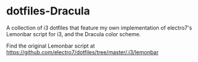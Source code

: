 # dotfiles-Dracula

A collection of i3 dotfiles that feature my own implementation of electro7's Lemonbar script for i3, and the Dracula color scheme.

Find the original Lemonbar script at https://github.com/electro7/dotfiles/tree/master/.i3/lemonbar
